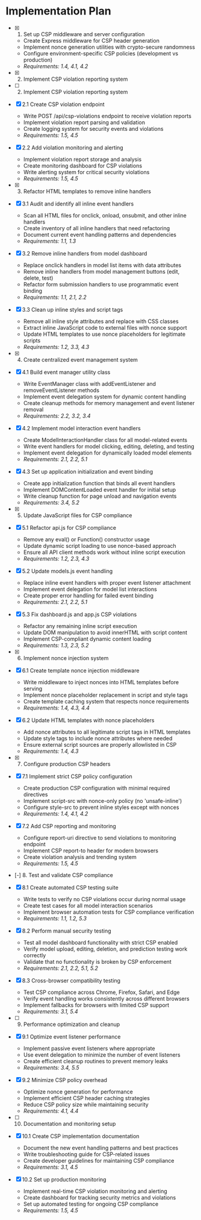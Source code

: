 # Implementation Plan

- [x] 1. Set up CSP middleware and server configuration





  - Create Express middleware for CSP header generation
  - Implement nonce generation utilities with crypto-secure randomness
  - Configure environment-specific CSP policies (development vs production)
  - _Requirements: 1.4, 4.1, 4.2_
- [x] 2. Implement CSP violation reporting system




- [ ] 2. Implement CSP violation reporting system

- [x] 2.1 Create CSP violation endpoint


  - Write POST /api/csp-violations endpoint to receive violation reports
  - Implement violation report parsing and validation
  - Create logging system for security events and violations
  - _Requirements: 1.5, 4.5_

- [x] 2.2 Add violation monitoring and alerting


  - Implement violation report storage and analysis
  - Create monitoring dashboard for CSP violations
  - Write alerting system for critical security violations
  - _Requirements: 1.5, 4.5_

- [x] 3. Refactor HTML templates to remove inline handlers




- [x] 3.1 Audit and identify all inline event handlers


  - Scan all HTML files for onclick, onload, onsubmit, and other inline handlers
  - Create inventory of all inline handlers that need refactoring
  - Document current event handling patterns and dependencies
  - _Requirements: 1.1, 1.3_

- [x] 3.2 Remove inline handlers from model dashboard


  - Replace onclick handlers in model list items with data attributes
  - Remove inline handlers from model management buttons (edit, delete, test)
  - Refactor form submission handlers to use programmatic event binding
  - _Requirements: 1.1, 2.1, 2.2_

- [x] 3.3 Clean up inline styles and script tags


  - Remove all inline style attributes and replace with CSS classes
  - Extract inline JavaScript code to external files with nonce support
  - Update HTML templates to use nonce placeholders for legitimate scripts
  - _Requirements: 1.2, 3.3, 4.3_

- [x] 4. Create centralized event management system





- [x] 4.1 Build event manager utility class


  - Write EventManager class with addEventListener and removeEventListener methods
  - Implement event delegation system for dynamic content handling
  - Create cleanup methods for memory management and event listener removal
  - _Requirements: 2.2, 3.2, 3.4_

- [x] 4.2 Implement model interaction event handlers


  - Create ModelInteractionHandler class for all model-related events
  - Write event handlers for model clicking, editing, deleting, and testing
  - Implement event delegation for dynamically loaded model elements
  - _Requirements: 2.1, 2.2, 5.1_

- [x] 4.3 Set up application initialization and event binding


  - Create app initialization function that binds all event handlers
  - Implement DOMContentLoaded event handler for initial setup
  - Write cleanup function for page unload and navigation events
  - _Requirements: 3.4, 5.2_

- [x] 5. Update JavaScript files for CSP compliance





- [x] 5.1 Refactor api.js for CSP compliance


  - Remove any eval() or Function() constructor usage
  - Update dynamic script loading to use nonce-based approach
  - Ensure all API client methods work without inline script execution
  - _Requirements: 1.2, 2.3, 4.3_

- [x] 5.2 Update models.js event handling


  - Replace inline event handlers with proper event listener attachment
  - Implement event delegation for model list interactions
  - Create proper error handling for failed event binding
  - _Requirements: 2.1, 2.2, 5.1_

- [x] 5.3 Fix dashboard.js and app.js CSP violations


  - Refactor any remaining inline script execution
  - Update DOM manipulation to avoid innerHTML with script content
  - Implement CSP-compliant dynamic content loading
  - _Requirements: 1.3, 2.3, 5.2_

- [x] 6. Implement nonce injection system





- [x] 6.1 Create template nonce injection middleware


  - Write middleware to inject nonces into HTML templates before serving
  - Implement nonce placeholder replacement in script and style tags
  - Create template caching system that respects nonce requirements
  - _Requirements: 1.4, 4.3, 4.4_

- [x] 6.2 Update HTML templates with nonce placeholders


  - Add nonce attributes to all legitimate script tags in HTML templates
  - Update style tags to include nonce attributes where needed
  - Ensure external script sources are properly allowlisted in CSP
  - _Requirements: 1.4, 4.3_

- [x] 7. Configure production CSP headers




- [x] 7.1 Implement strict CSP policy configuration


  - Create production CSP configuration with minimal required directives
  - Implement script-src with nonce-only policy (no 'unsafe-inline')
  - Configure style-src to prevent inline styles except with nonces
  - _Requirements: 1.4, 4.1, 4.2_

- [x] 7.2 Add CSP reporting and monitoring


  - Configure report-uri directive to send violations to monitoring endpoint
  - Implement CSP report-to header for modern browsers
  - Create violation analysis and trending system
  - _Requirements: 1.5, 4.5_

- [-] 8. Test and validate CSP compliance



- [x] 8.1 Create automated CSP testing suite




  - Write tests to verify no CSP violations occur during normal usage
  - Create test cases for all model interaction scenarios
  - Implement browser automation tests for CSP compliance verification
  - _Requirements: 1.1, 1.2, 5.3_

- [x] 8.2 Perform manual security testing


  - Test all model dashboard functionality with strict CSP enabled
  - Verify model upload, editing, deletion, and prediction testing work correctly
  - Validate that no functionality is broken by CSP enforcement
  - _Requirements: 2.1, 2.2, 5.1, 5.2_

- [x] 8.3 Cross-browser compatibility testing


  - Test CSP compliance across Chrome, Firefox, Safari, and Edge
  - Verify event handling works consistently across different browsers
  - Implement fallbacks for browsers with limited CSP support
  - _Requirements: 3.1, 5.4_

- [ ] 9. Performance optimization and cleanup
- [x] 9.1 Optimize event listener performance

  - Implement passive event listeners where appropriate
  - Use event delegation to minimize the number of event listeners
  - Create efficient cleanup routines to prevent memory leaks
  - _Requirements: 3.4, 5.5_

- [x] 9.2 Minimize CSP policy overhead

  - Optimize nonce generation for performance
  - Implement efficient CSP header caching strategies
  - Reduce CSP policy size while maintaining security
  - _Requirements: 4.1, 4.4_

- [ ] 10. Documentation and monitoring setup
- [x] 10.1 Create CSP implementation documentation

  - Document the new event handling patterns and best practices
  - Write troubleshooting guide for CSP-related issues
  - Create developer guidelines for maintaining CSP compliance
  - _Requirements: 3.1, 4.5_

- [x] 10.2 Set up production monitoring


  - Implement real-time CSP violation monitoring and alerting
  - Create dashboard for tracking security metrics and violations
  - Set up automated testing for ongoing CSP compliance
  - _Requirements: 1.5, 4.5_